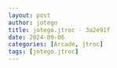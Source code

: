 ```yaml
---
layout: post
author: jotego
title: jotego.jtroc - 3a2e91f
date: 2024-09-06
categories: [Arcade, jtroc]
tags: [jotego.jtroc]
---
```


